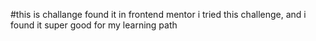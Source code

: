 #this is challange found it in frontend mentor
i tried this challenge, and i found it super good for my learning path
